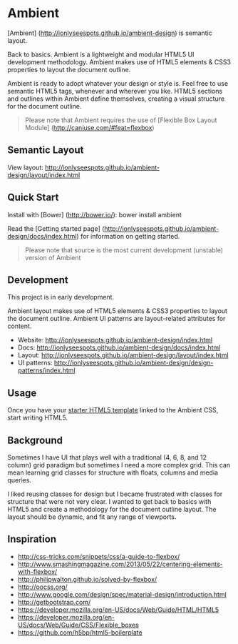 # Ambient

[Ambient] (http://ionlyseespots.github.io/ambient-design) is semantic layout.

Back to basics. Ambient is a lightweight and modular HTML5 UI development methodology. Ambient makes use of HTML5 elements & CSS3 properties to layout the document outline.

Ambient is ready to adopt whatever your design or style is. Feel free to use semantic HTML5 tags, whenever and wherever you like. HTML5 sections and outlines within Ambient define themselves, creating a visual structure for the document outline.

> Please note that Ambient requires the use of [Flexible Box Layout Module] (http://caniuse.com/#feat=flexbox)

## Semantic Layout

View layout: http://ionlyseespots.github.io/ambient-design/layout/index.html

## Quick Start

Install with [Bower] (http://bower.io/): bower install ambient

Read the [Getting started page] (http://ionlyseespots.github.io/ambient-design/docs/index.html) for information on getting started.

> Please note that source is the most current development (unstable) version of Ambient

## Development

This project is in early development.

Ambient layout makes use of HTML5 elements & CSS3 properties to layout the document outline. Ambient UI patterns are layout-related attributes for content.

* Website: http://ionlyseespots.github.io/ambient-design/index.html
* Docs: http://ionlyseespots.github.io/ambient-design/docs/index.html
* Layout: http://ionlyseespots.github.io/ambient-design/layout/index.html
* UI patterns: http://ionlyseespots.github.io/ambient-design/design-patterns/index.html

## Usage

Once you have your [starter HTML5 template](http://ionlyseespots.github.io/ambient-design/examples/starter-template/index.html) linked to the Ambient CSS, start writing HTML5.

## Background

Sometimes I have UI that plays well with a traditional (4, 6, 8, and 12 column) grid paradigm but sometimes I need a more complex grid. This can mean learning grid classes for structure with floats, columns and media queries.

I liked reusing classes for design but I became frustrated with classes for structure that were not very clear. I wanted to get back to basics with HTML5 and create a methodology for the document outline layout. The layout should be dynamic, and fit any range of viewports. 

## Inspiration

* http://css-tricks.com/snippets/css/a-guide-to-flexbox/
* http://www.smashingmagazine.com/2013/05/22/centering-elements-with-flexbox/
* http://philipwalton.github.io/solved-by-flexbox/
* http://oocss.org/
* http://www.google.com/design/spec/material-design/introduction.html
* http://getbootstrap.com/
* https://developer.mozilla.org/en-US/docs/Web/Guide/HTML/HTML5
* https://developer.mozilla.org/en-US/docs/Web/Guide/CSS/Flexible_boxes
* https://github.com/h5bp/html5-boilerplate